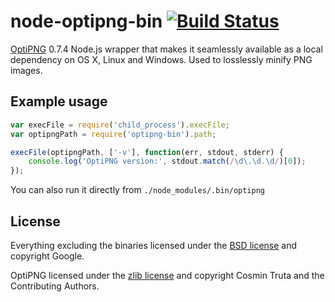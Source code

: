 # node-optipng-bin [![Build Status](https://secure.travis-ci.org/yeoman/node-optipng-bin.png?branch=master)](http://travis-ci.org/yeoman/node-optipng-bin)

[OptiPNG](http://optipng.sourceforge.net) 0.7.4 Node.js wrapper that makes it seamlessly available as a local dependency on OS X, Linux and Windows. Used to losslessly minify PNG images.


## Example usage

```js
var execFile = require('child_process').execFile;
var optipngPath = require('optipng-bin').path;

execFile(optipngPath, ['-v'], function(err, stdout, stderr) {
	console.log('OptiPNG version:', stdout.match(/\d\.\d.\d/)[0]);
});
```

You can also run it directly from `./node_modules/.bin/optipng`


## License

Everything excluding the binaries licensed under the [BSD license](http://opensource.org/licenses/bsd-license.php) and copyright Google.

OptiPNG licensed under the [zlib license](http://optipng.sourceforge.net/license.txt) and copyright Cosmin Truta and the Contributing Authors.
